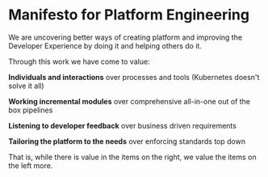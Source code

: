# Manifesto for Platform Engineering

We are uncovering better ways of creating 
platform and improving the Developer Experience by doing it and helping others do it.

Through this work we have come to value:

**Individuals and interactions** over processes and tools (Kubernetes doesn't solve it all)

**Working incremental modules** over comprehensive all-in-one out of the box pipelines

**Listening to developer feedback** over business driven requirements

**Tailoring the platform to the needs** over enforcing standards top down

That is, while there is value in the items on
the right, we value the items on the left more.
